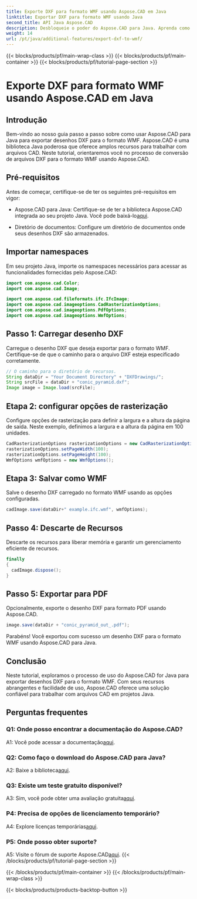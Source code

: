 ```yaml
---
title: Exporte DXF para formato WMF usando Aspose.CAD em Java
linktitle: Exportar DXF para formato WMF usando Java
second_title: API Java Aspose.CAD
description: Desbloqueie o poder do Aspose.CAD para Java. Aprenda como exportar facilmente desenhos DXF para o formato WMF com nosso tutorial detalhado. Baixe a biblioteca, siga nosso guia passo a passo e eleve o manuseio de arquivos CAD.
weight: 14
url: /pt/java/additional-features/export-dxf-to-wmf/
---
```


{{< blocks/products/pf/main-wrap-class >}}
{{< blocks/products/pf/main-container >}}
{{< blocks/products/pf/tutorial-page-section >}}

# Exporte DXF para formato WMF usando Aspose.CAD em Java

## Introdução

Bem-vindo ao nosso guia passo a passo sobre como usar Aspose.CAD para Java para exportar desenhos DXF para o formato WMF. Aspose.CAD é uma biblioteca Java poderosa que oferece amplos recursos para trabalhar com arquivos CAD. Neste tutorial, orientaremos você no processo de conversão de arquivos DXF para o formato WMF usando Aspose.CAD.

## Pré-requisitos

Antes de começar, certifique-se de ter os seguintes pré-requisitos em vigor:

-  Aspose.CAD para Java: Certifique-se de ter a biblioteca Aspose.CAD integrada ao seu projeto Java. Você pode baixá-lo[aqui](https://releases.aspose.com/cad/java/).

- Diretório de documentos: Configure um diretório de documentos onde seus desenhos DXF são armazenados.

## Importar namespaces

Em seu projeto Java, importe os namespaces necessários para acessar as funcionalidades fornecidas pelo Aspose.CAD:

```java
import com.aspose.cad.Color;
import com.aspose.cad.Image;

import com.aspose.cad.fileformats.ifc.IfcImage;
import com.aspose.cad.imageoptions.CadRasterizationOptions;
import com.aspose.cad.imageoptions.PdfOptions;
import com.aspose.cad.imageoptions.WmfOptions;
```

## Passo 1: Carregar desenho DXF

Carregue o desenho DXF que deseja exportar para o formato WMF. Certifique-se de que o caminho para o arquivo DXF esteja especificado corretamente.

```java
// O caminho para o diretório de recursos.
String dataDir = "Your Document Directory" + "DXFDrawings/";
String srcFile = dataDir + "conic_pyramid.dxf";
Image image = Image.load(srcFile);
```

## Etapa 2: configurar opções de rasterização

Configure opções de rasterização para definir a largura e a altura da página de saída. Neste exemplo, definimos a largura e a altura da página em 100 unidades.

```java
CadRasterizationOptions rasterizationOptions = new CadRasterizationOptions();
rasterizationOptions.setPageWidth(100);
rasterizationOptions.setPageHeight(100);
WmfOptions wmfOptions = new WmfOptions();
```

## Etapa 3: Salvar como WMF

Salve o desenho DXF carregado no formato WMF usando as opções configuradas.

```java
cadImage.save(dataDir+" example.ifc.wmf", wmfOptions);
```

## Passo 4: Descarte de Recursos

Descarte os recursos para liberar memória e garantir um gerenciamento eficiente de recursos.

```java
finally
{
  cadImage.dispose();
}
```

## Passo 5: Exportar para PDF

Opcionalmente, exporte o desenho DXF para formato PDF usando Aspose.CAD.

```java
image.save(dataDir + "conic_pyramid_out_.pdf"); 
```

Parabéns! Você exportou com sucesso um desenho DXF para o formato WMF usando Aspose.CAD para Java.

## Conclusão

Neste tutorial, exploramos o processo de uso do Aspose.CAD for Java para exportar desenhos DXF para o formato WMF. Com seus recursos abrangentes e facilidade de uso, Aspose.CAD oferece uma solução confiável para trabalhar com arquivos CAD em projetos Java.

## Perguntas frequentes

### Q1: Onde posso encontrar a documentação do Aspose.CAD?

 A1: Você pode acessar a documentação[aqui](https://reference.aspose.com/cad/java/).

### Q2: Como faço o download do Aspose.CAD para Java?

 A2: Baixe a biblioteca[aqui](https://releases.aspose.com/cad/java/).

### Q3: Existe um teste gratuito disponível?

A3: Sim, você pode obter uma avaliação gratuita[aqui](https://releases.aspose.com/).

### P4: Precisa de opções de licenciamento temporário?

 A4: Explore licenças temporárias[aqui](https://purchase.aspose.com/temporary-license/).

### P5: Onde posso obter suporte?

 A5: Visite o fórum de suporte Aspose.CAD[aqui](https://forum.aspose.com/c/cad/19).
{{< /blocks/products/pf/tutorial-page-section >}}

{{< /blocks/products/pf/main-container >}}
{{< /blocks/products/pf/main-wrap-class >}}

{{< blocks/products/products-backtop-button >}}
